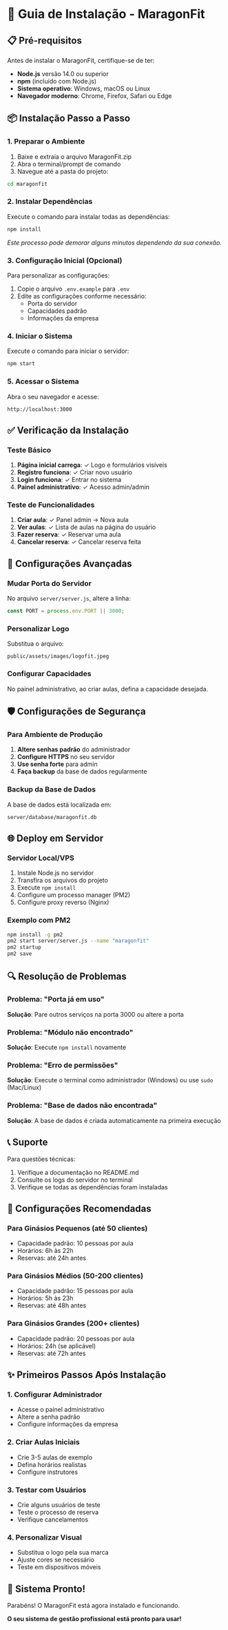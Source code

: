 # 🚀 Guia de Instalação - MaragonFit

## 📋 Pré-requisitos

Antes de instalar o MaragonFit, certifique-se de ter:

- **Node.js** versão 14.0 ou superior
- **npm** (incluído com Node.js)
- **Sistema operativo**: Windows, macOS ou Linux
- **Navegador moderno**: Chrome, Firefox, Safari ou Edge

## 📦 Instalação Passo a Passo

### 1. **Preparar o Ambiente**

1. Baixe e extraia o arquivo MaragonFit.zip
2. Abra o terminal/prompt de comando
3. Navegue até a pasta do projeto:
```bash
cd maragonfit
```

### 2. **Instalar Dependências**

Execute o comando para instalar todas as dependências:
```bash
npm install
```

*Este processo pode demorar alguns minutos dependendo da sua conexão.*

### 3. **Configuração Inicial (Opcional)**

Para personalizar as configurações:
1. Copie o arquivo `.env.example` para `.env`
2. Edite as configurações conforme necessário:
   - Porta do servidor
   - Capacidades padrão
   - Informações da empresa

### 4. **Iniciar o Sistema**

Execute o comando para iniciar o servidor:
```bash
npm start
```

### 5. **Acessar o Sistema**

Abra o seu navegador e acesse:
```
http://localhost:3000
```

## ✅ Verificação da Instalação

### Teste Básico
1. **Página inicial carrega**: ✓ Logo e formulários visíveis
2. **Registro funciona**: ✓ Criar novo usuário
3. **Login funciona**: ✓ Entrar no sistema
4. **Painel administrativo**: ✓ Acesso admin/admin

### Teste de Funcionalidades
1. **Criar aula**: ✓ Panel admin → Nova aula
2. **Ver aulas**: ✓ Lista de aulas na página do usuário
3. **Fazer reserva**: ✓ Reservar uma aula
4. **Cancelar reserva**: ✓ Cancelar reserva feita

## 🔧 Configurações Avançadas

### Mudar Porta do Servidor
No arquivo `server/server.js`, altere a linha:
```javascript
const PORT = process.env.PORT || 3000;
```

### Personalizar Logo
Substitua o arquivo:
```
public/assets/images/logofit.jpeg
```

### Configurar Capacidades
No painel administrativo, ao criar aulas, defina a capacidade desejada.

## 🛡️ Configurações de Segurança

### Para Ambiente de Produção
1. **Altere senhas padrão** do administrador
2. **Configure HTTPS** no seu servidor
3. **Use senha forte** para admin
4. **Faça backup** da base de dados regularmente

### Backup da Base de Dados
A base de dados está localizada em:
```
server/database/maragonfit.db
```

## 🌐 Deploy em Servidor

### Servidor Local/VPS
1. Instale Node.js no servidor
2. Transfira os arquivos do projeto
3. Execute `npm install`
4. Configure um processo manager (PM2)
5. Configure proxy reverso (Nginx)

### Exemplo com PM2
```bash
npm install -g pm2
pm2 start server/server.js --name "maragonfit"
pm2 startup
pm2 save
```

## 🔍 Resolução de Problemas

### Problema: "Porta já em uso"
**Solução**: Pare outros serviços na porta 3000 ou altere a porta

### Problema: "Módulo não encontrado"
**Solução**: Execute `npm install` novamente

### Problema: "Erro de permissões"
**Solução**: Execute o terminal como administrador (Windows) ou use `sudo` (Mac/Linux)

### Problema: "Base de dados não encontrada"
**Solução**: A base de dados é criada automaticamente na primeira execução

## 📞 Suporte

Para questões técnicas:
1. Verifique a documentação no README.md
2. Consulte os logs do servidor no terminal
3. Verifique se todas as dependências foram instaladas

## 🎯 Configurações Recomendadas

### Para Ginásios Pequenos (até 50 clientes)
- Capacidade padrão: 10 pessoas por aula
- Horários: 6h às 22h
- Reservas: até 24h antes

### Para Ginásios Médios (50-200 clientes)
- Capacidade padrão: 15 pessoas por aula
- Horários: 5h às 23h
- Reservas: até 48h antes

### Para Ginásios Grandes (200+ clientes)
- Capacidade padrão: 20 pessoas por aula
- Horários: 24h (se aplicável)
- Reservas: até 72h antes

## ✨ Primeiros Passos Após Instalação

### 1. Configurar Administrador
- Acesse o painel administrativo
- Altere a senha padrão
- Configure informações da empresa

### 2. Criar Aulas Iniciais
- Crie 3-5 aulas de exemplo
- Defina horários realistas
- Configure instrutores

### 3. Testar com Usuários
- Crie alguns usuários de teste
- Teste o processo de reserva
- Verifique cancelamentos

### 4. Personalizar Visual
- Substitua o logo pela sua marca
- Ajuste cores se necessário
- Teste em dispositivos móveis

## 🚀 Sistema Pronto!

Parabéns! O MaragonFit está agora instalado e funcionando.

**O seu sistema de gestão profissional está pronto para usar!**
